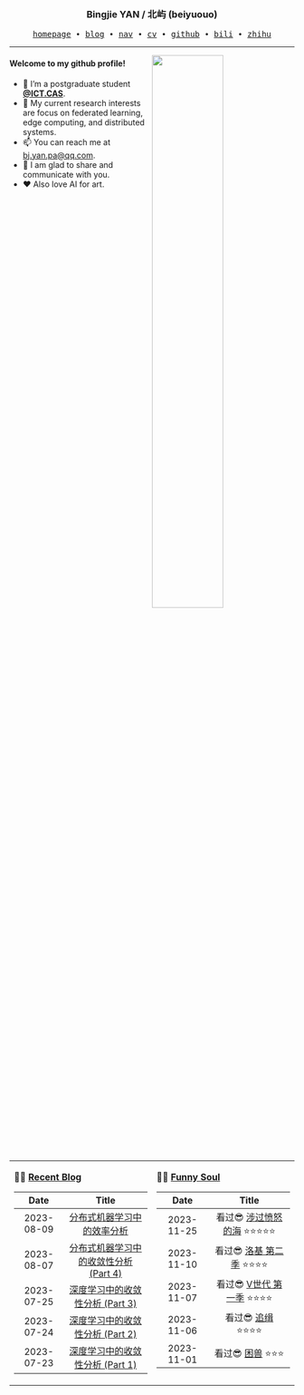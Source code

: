 <h3 align="center"> Bingjie YAN / 北屿 (beiyuouo) </h3>


<p align="center">
  <samp>
    <a href="https://www.bj-yan.top/">homepage</a> ∙
    <a href="https://blog.bj-yan.top/">blog</a> ∙
    <a href="https://nav.bj-yan.top/">nav</a> ∙
    <a href="https://www.bj-yan.top/pdf/cv_en.pdf">cv</a> ∙ 
    <a href="https://github.com/beiyuouo">github</a> ∙ 
    <a href="https://space.bilibili.com/23511429">bili</a> ∙ 
    <a href="https://www.zhihu.com/people/bei-yu-84-25">zhihu</a>
  </samp>
</p>


---

<img align="right" src="https://github-readme-stats.vercel.app/api?username=beiyuouo&show_icons=true&hide_border=true&theme=radical" width="50%">


#### Welcome to my github profile!
<!-- languages:start -->
<!-- prettier-ignore-start -->
<!-- markdownlint-disable -->
- 🔭 I’m a postgraduate student [**@ICT.CAS**](http://www.ict.cas.cn/).
- 🌱 My current research interests are focus on federated learning, edge computing, and distributed systems.
- 📫 You can reach me at [bj.yan.pa@qq.com](mailto:bj.yan.pa@qq.com).
- 🎨 I am glad to share and communicate with you.
- ❤️ Also love AI for art.
<!-- markdownlint-restore -->
<!-- prettier-ignore-end -->
<!-- languages:end -->

<table width="100%" align="center" padding="0" margin="0">
<tr>
<td valign="top" width="50%">

**🤹‍♀️ <a href="https://blog.bj-yan.top/" target="_blank">Recent Blog</a>**

<!-- START_SECTION:blog -->
| Date | Title |
| :-: | :---: |
| 2023-08-09 | <a href='https://blog.bj-yan.top/p/blog-efficiency-analysis-of-distributed-machine-learning/' target='_blank'>分布式机器学习中的效率分析</a> |
| 2023-08-07 | <a href='https://blog.bj-yan.top/p/blog-convergence-analysis-in-deep-learning-part-4/' target='_blank'>分布式机器学习中的收敛性分析 (Part 4)</a> |
| 2023-07-25 | <a href='https://blog.bj-yan.top/p/blog-convergence-analysis-in-deep-learning-part-3/' target='_blank'>深度学习中的收敛性分析 (Part 3)</a> |
| 2023-07-24 | <a href='https://blog.bj-yan.top/p/blog-convergence-analysis-in-deep-learning-part-2/' target='_blank'>深度学习中的收敛性分析 (Part 2)</a> |
| 2023-07-23 | <a href='https://blog.bj-yan.top/p/blog-convergence-analysis-in-deep-learning-part-1/' target='_blank'>深度学习中的收敛性分析 (Part 1)</a> |
<!-- END_SECTION:blog -->
</td>
<td valign="top" width="50%">

**🤾‍♂️ <a href="https://www.douban.com/people/beiyuouo/" target="_blank">Funny Soul</a>**

<!-- START_SECTION:douban -->
| Date | Title |
| :-: | :---: |
| 2023-11-25 | 看过😎 <a href='http://movie.douban.com/subject/33456512/' target='_blank'>涉过愤怒的海</a> ⭐⭐⭐⭐⭐ |
| 2023-11-10 | 看过😎 <a href='http://movie.douban.com/subject/35244032/' target='_blank'>洛基 第二季</a> ⭐⭐⭐⭐ |
| 2023-11-07 | 看过😎 <a href='http://movie.douban.com/subject/35211473/' target='_blank'>V世代 第一季</a> ⭐⭐⭐⭐ |
| 2023-11-06 | 看过😎 <a href='http://movie.douban.com/subject/35427293/' target='_blank'>追缉</a> ⭐⭐⭐⭐ |
| 2023-11-01 | 看过😎 <a href='http://movie.douban.com/subject/34950184/' target='_blank'>困兽</a> ⭐⭐⭐ |
<!-- END_SECTION:douban -->
</td>
</tr>

<!-- START_SECTION:github-xxx -->
<!-- END_SECTION:github-xxx -->

</table>
